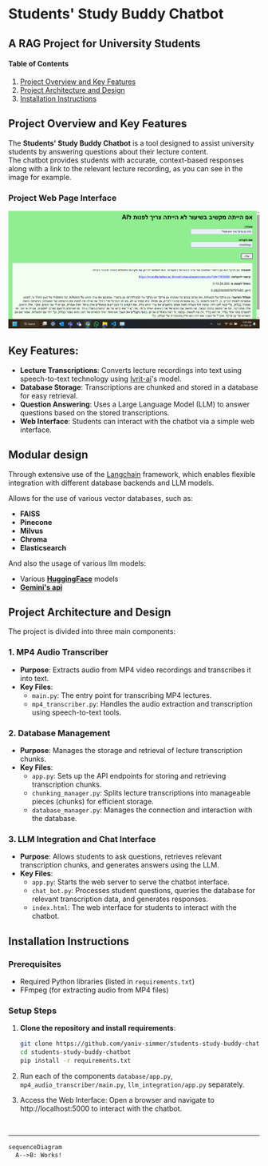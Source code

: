 # Students' Study Buddy Chatbot
## A RAG Project for University Students

#### Table of Contents
1. [Project Overview and Key Features](#project-overview-and-key-features)
4. [Project Architecture and Design](#project-architecture-and-design)
5. [Installation Instructions](#installation-instructions)

## Project Overview and Key Features

The **Students' Study Buddy Chatbot** is a tool designed to assist university students by answering questions about their lecture content. <br>
The chatbot provides students with accurate, context-based responses along with a link to the relevant lecture recording, as you can see in the image for example.

### Project Web Page Interface

![Project Interface](web_image.png)



## Key Features:

- **Lecture Transcriptions**: Converts lecture recordings into text using speech-to-text technology using [Ivrit-ai](https://huggingface.co/ivrit-ai/faster-whisper-v2-d3-e3)'s model.
- **Database Storage**: Transcriptions are chunked and stored in a database for easy retrieval. 
- **Question Answering**: Uses a Large Language Model (LLM) to answer questions based on the stored transcriptions.
- **Web Interface**: Students can interact with the chatbot via a simple web interface.

## Modular design 
Through extensive use of the [Langchain](https://www.langchain.com/) framework, which enables flexible integration with different database backends and LLM models.

Allows for the use of various vector databases, such as: 
- **FAISS**
- **Pinecone** 
- **Milvus**
 - **Chroma**
 - **Elasticsearch**<br>

And also the usage of various llm models:
- Various **[HuggingFace](https://huggingface.co/)**  models
- **[Gemini's api](https://ai.google.dev/gemini-api/docs/api-key)**
    


## Project Architecture and Design


The project is divided into three main components:

### 1. **MP4 Audio Transcriber**
   - **Purpose**: Extracts audio from MP4 video recordings and transcribes it into text.
   - **Key Files**: 
     - `main.py`: The entry point for transcribing MP4 lectures.
     - `mp4_transcriber.py`: Handles the audio extraction and transcription using speech-to-text tools. 


### 2. **Database Management**
   - **Purpose**: Manages the storage and retrieval of lecture transcription chunks.
   - **Key Files**:
     - `app.py`: Sets up the API endpoints for storing and retrieving transcription chunks.
     - `chunking_manager.py`: Splits lecture transcriptions into manageable pieces (chunks) for efficient storage.
     - `database_manager.py`: Manages the connection and interaction with the database.

### 3. **LLM Integration and Chat Interface**
   - **Purpose**: Allows students to ask questions, retrieves relevant transcription chunks, and generates answers using the LLM.
   - **Key Files**:
     - `app.py`: Starts the web server to serve the chatbot interface.
     - `chat_bot.py`: Processes student questions, queries the database for relevant transcription data, and generates responses.
     - `index.html`: The web interface for students to interact with the chatbot.


## Installation Instructions

### Prerequisites
- Required Python libraries (listed in `requirements.txt`)
- FFmpeg (for extracting audio from MP4 files)

### Setup Steps
1. **Clone the repository and install requirements**:
   ```bash
   git clone https://github.com/yaniv-simmer/students-study-buddy-chatbot.git
   cd students-study-buddy-chatbot
   pip install -r requirements.txt
   ```


2. Run each of the components `database/app.py`, `mp4_audio_transcriber/main.py`, `llm_integration/app.py` separately.

3. Access the Web Interface: Open a browser and navigate to http://localhost:5000 to interact with the chatbot.

<br>

---
```mermaid
sequenceDiagram
  A-->B: Works!
```
